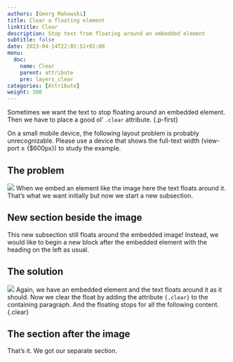 ```yaml
---
authors: [Georg Makowski]
title: Clear a floating element
linktitle: Clear
description: Stop text from floating around an embedded element
subtitle: false
date: 2023-04-14T22:02:51+02:00 
menu:
  doc:
    name: Clear
    parent: attribute
    pre: layers_clear
categories: [Attribute]
weight: 380
---
```


Sometimes we want the text to stop floating around an embedded element. Then we have to place a good ol’ `.clear` attribute.
{.p-first}
<!--more-->

On a small mobile device, the following layout problem is probably unrecognizable. Please use a device that shows the full-text width (view-port &ge; {$600px}) to study the example.

## The problem

![](splash?size=small) When we embed an element like the image here the text floats around it. That’s what we want initially but now we start a new subsection.

## New section beside the image

This new subsection still floats around the embedded image! Instead, we would like to begin a new block after the embedded element with the heading on the left as usual.

## The solution

![](bigsplash?size=small) Again, we have an embedded element and the text floats around it as it should. Now we clear the float by adding the attribute `{.clear}` to the containing paragraph. And the floating stops for all the following content.
{.clear}

## The section after the image

That’s it. We got our separate section.
